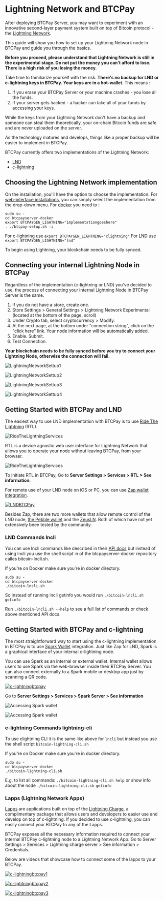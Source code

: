 # Lightning Network and BTCPay

After deploying BTCPay Server, you may want to experiment with an innovative second-layer payment system built on top of Bitcoin protocol - the [Lightning Network](https://en.bitcoin.it/wiki/Lightning_Network).

This guide will show you how to set up your Lightning Network node in BTCPay and guide you through the basics.

<strong>Before you proceed, please understand that Lightning Network is still in the experimental stage. Do not put the money you can't afford to lose. There is a high risk of you losing the money. </strong>

Take time to familiarize yourself with the risk. <strong>There's no backup for LND or c-lightning keys in BTCPay. Your keys are in a hot-wallet</strong>. This means :

1. If you erase your BTCPay Server or your machine crashes - you lose all the funds.
2. If your server gets hacked - a hacker can take all of your funds by accessing your keys.

While the keys from your Lightning Network don't have a backup and someone can steal them theoretically, your on-chain Bitcoin funds are safe and are never uploaded on the server.

As the technology matures and develops, things like a proper backup will be easier to implement in BTCPay.

BTCPay currently offers two implementations of the Lightning Network:

* [LND](https://github.com/lightningnetwork/lnd)
* [c-lightning](https://github.com/ElementsProject/lightning)

## Choosing the Lightning Network implementation

On the installation, you'll have the option to choose the implementation. For [web-interface installations](https://medium.com/@BtcpayServer/launch-btcpay-server-via-web-interface-and-deploy-full-bitcoin-node-lnd-in-less-than-a-minute-dc8bc6f06a3), you can simply select the implementation from the drop-down menu. For [docker](https://github.com/btcpayserver/btcpayserver-docker) you need to :

```
sudo su -
cd btcpayserver-docker
export BTCPAYGEN_LIGHTNING="implementationgoeshere"
. ./btcpay-setup.sh -i
```

For c-lightning use `export BTCPAYGEN_LIGHTNING="clightning"`
For LND use `export BTCPAYGEN_LIGHTNING="lnd"`

To begin using Lightning, your blockchain needs to be fully synced.

## Connecting your internal Lightning Node in BTCPay

Regardless of the implementation (c-lightning or LND) you've decided to use, the process of connecting your internal Lightning Node in BTCPay Server is the same.

1. If you do not have a store, create one. 
2. Store Settings > General Settings > Lightning Network Experimental (located at the bottom of the page, scroll)
3. Under Crypto tab, select cryptocurrency > Modify.
4. At the next page, at the bottom under "connection string", click on the "click here" link. Your node information will be automatically added.
5. Enable. Submit.
6. Test Connection.

<strong> Your blockchain needs to be fully synced before you try to connect your Lightning Node, otherwise the connection will fail.</strong>

![LightningNetworkSettup1](img/LightningNetworkNodeSetup1.jpg)

![LightningNetworkSettup2](img/LightningNetworkNodeSetup2.jpg)

![LightningNetworkSettup3](img/LightningNetworkNodeSetup3.jpg)

![LightningNetworkSettup4](img/LightningNetworkNodeSetup4.jpg)

## Getting Started with BTCPay and LND

The easiest way to use LND implementation with BTCPay is to use [Ride The Lightning](https://github.com/ShahanaFarooqui/RTL) (RTL). 

![RideTheLightningServices](img/RideTheLightning.png)

RTL is a device agnostic web user interface for Lightning Network that allows you to operate your node without leaving BTCPay, from your browser.

![RideTheLightningServices](img/RideTheLightningServices.png)

To initiate RTL in BTCPay, Go to **Server Settings > Services > RTL > See information**.



For remote use of your LND node on iOS or PC, you can use [Zap wallet integration](https://github.com/LN-Zap/zap-tutorials/blob/master/zap-desktop-btcpay-server.md).

[![LNDBTCPay](https://img.youtube.com/vi/CWhTOunTb2Q/mqdefault.jpg)](https://www.youtube.com/watch?v=CWhTOunTb2Q "BTCPay - LND and Zap")

Besides Zap, there are two more wallets that allow remote control of the LND node, [the Pebble wallet](https://www.pebble.indiesquare.me/) and the [ZeusLN](https://github.com/ZeusLN/zeus). Both of which have not yet extensively been tested by the community.

### LND Commands lncli

You can use lncli commands like described in their [API docs](https://api.lightning.community/) but instead of using lncli you use the shell script in of the btcpayserver-docker repository calles bitcoin-lncli.sh.

If you're on Docker make sure you're in docker directory.
```
sudo su -
cd btcpayserver-docker
./bitcoin-lncli.sh
```
So instead of running lncli getinfo you would run `./bitcoin-lncli.sh getinfo`

Run `./bitcoin-lncli.sh --help` to see a full list of commands or check above mentioned API docs.

## Getting Started with BTCPay and c-lightning

The most straightforward way to start using the c-lightning implementation in BTCPay is to use [Spark Wallet](https://github.com/shesek/spark-wallet) integration. Just like Zap for LND, Spark is a graphical interface of your internal c-lightning node.

You can use Spark as an internal or external wallet. Internal wallet allows users to use Spark via the web-browser inside their BTCPay Server. You can also connect externally to a Spark mobile or desktop app just by scanning a QR code.

[![c-lightningbtcpay](https://img.youtube.com/vi/uV1R6IQpmg8/mqdefault.jpg)](https://www.youtube.com/watch?v=uV1R6IQpmg8 "BTCPay - c-lightning and Spark")

Go to **Server Settings > Services > Spark Server > See information**

![Accessing Spark wallet](img/SparkConnect.jpg)

![Accessing Spark wallet](img/SparkConnect2.jpg.png)

### c-lightning Commands lightning-cli

To use clightning CLI it is the same like above for `lncli` but instead you use the shell script `bitcoin-lightning-cli.sh`

If you're on Docker make sure you're in docker directory.

```
sudo su -
cd btcpayserver-docker
./bitcoin-lightning-cli.sh
```
E.g. to list all commands: `./bitcoin-lightning-cli.sh help`
or show info about the node `./bitcoin-lightning-cli.sh getinfo`

### Lapps (Lightning Network Apps)
[Lapps](https://blockstream.com/2018/03/29/blockstreams-week-of-lapps-ends/) are applications built on top of the [Lightning Charge](https://blockstream.com/2018/01/16/lightning-charge/), a complimentary package that allows users and developers to easier use and develop on top of c-lightning. If you decided to use c-lightning, you can easily connect your BTCPay to any of the Lapps.

BTCPay exposes all the necessary information required to connect your internal BTCPay c-lightning node to a Lightning Network App.  Go to Server Settings > Services > Lightning charge server > See information > Credentials.

Below are videos that showcase how to connect some of the lapps to your BTCPay.

[![c-lightningbtcpay1](https://img.youtube.com/vi/6EHNq1anD1k/mqdefault.jpg)](https://www.youtube.com/watch?v=6EHNq1anD1k "BTCPay - c-lightning and lapps intro")

[![c-lightningbtcpay2](https://img.youtube.com/vi/ZbM3jcxau0o/mqdefault.jpg)](https://www.youtube.com/watch?v=ZbM3jcxau0o "BTCPay - c-lightning and lapps publisher")

[![c-lightningbtcpay3](https://img.youtube.com/vi/EYrsU3LGpbI/mqdefault.jpg)](https://www.youtube.com/watch?v=EYrsU3LGpbI "BTCPay - c-lightning and lapps woo lightning")
